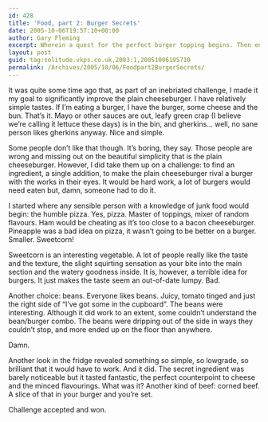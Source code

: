 ```yaml
---
id: 428
title: 'Food, part 2: Burger Secrets'
date: 2005-10-06T19:57:10+00:00
author: Gary Fleming
excerpt: Wherein a quest for the perfect burger topping begins. Then ends.
layout: post
guid: tag:solitude.vkps.co.uk,2003:1,20051006195710
permalink: /Archives/2005/10/06/Foodpart2BurgerSecrets/
---
```

It was quite some time ago that, as part of an inebriated challenge, I made it my goal to significantly improve the plain cheeseburger. I have relatively simple tastes. If I&#8217;m eating a burger, I have the burger, some cheese and the bun. That&#8217;s it. Mayo or other sauces are out, leafy green crap (I believe we&#8217;re calling it lettuce these days) is in the bin, and gherkins&#8230; well, no sane person likes gherkins anyway. Nice and simple.

Some people don&#8217;t like that though. It&#8217;s boring, they say. Those people are wrong and missing out on the beautiful simplicity that is the plain cheeseburger. However, I did take them up on a challenge: to find an ingredient, a single addition, to make the plain cheeseburger rival a burger with the works in their eyes. It would be hard work, a lot of burgers would need eaten but, damn, someone had to do it.

I started where any sensible person with a knowledge of junk food would begin: the humble pizza. Yes, pizza. Master of toppings, mixer of random flavours. Ham would be cheating as it&#8217;s too close to a bacon cheeseburger. Pineapple was a bad idea on pizza, it wasn&#8217;t going to be better on a burger. Smaller. Sweetcorn!

Sweetcorn is an interesting vegetable. A lot of people really like the taste and the texture, the slight squirting sensation as your bite into the main section and the watery goodness inside. It is, however, a terrible idea for burgers. It just makes the taste seem an out-of-date lumpy. Bad.

Another choice: beans. Everyone likes beans. Juicy, tomato tinged and just the right side of &#8220;I&#8217;ve got some in the cupboard&#8221;. The beans were interesting. Although it did work to an extent, some couldn&#8217;t understand the bean/burger combo. The beans were dripping out of the side in ways they couldn&#8217;t stop, and more ended up on the floor than anywhere.

Damn.

Another look in the fridge revealed something so simple, so lowgrade, so brilliant that it would have to work. And it did. The secret ingredient was barely noticeable but it tasted fantastic, the perfect counterpoint to cheese and the minced flavourings. What was it? Another kind of beef: corned beef. A slice of that in your burger and you&#8217;re set.

Challenge accepted and won.